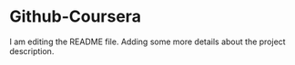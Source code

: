 
# Github-Coursera

I am editing the README file. Adding some more details about the project description.
